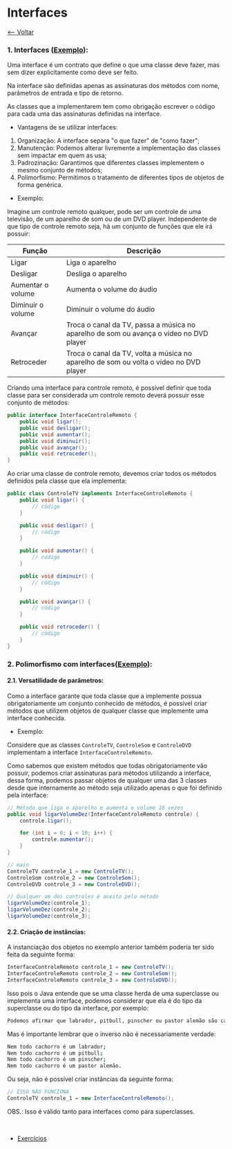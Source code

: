 # Interfaces
[<-- Voltar](../README.md)

### 1. Interfaces ([Exemplo](./InterfaceVeiculo.java)):

Uma interface é um contrato que define o que uma classe deve fazer, mas sem dizer explicitamente como deve ser feito.

Na interface são definidas apenas as assinaturas dos métodos com nome, parâmetros de entrada e tipo de retorno.

As classes que a implementarem tem como obrigação escrever o código para cada uma das assinaturas definidas na interface.

- Vantagens de se utilizar interfaces:

1. Organização: A interface separa "o que fazer" de "como fazer";
2. Manutenção: Podemos alterar livremente a implementação das classes sem impactar em quem as usa;
3. Padrozinação: Garantimos que diferentes classes implementem o mesmo conjunto de métodos;
4. Polimorfismo: Permitimos o tratamento de diferentes tipos de objetos de forma genérica.

- Exemplo:

Imagine um controle remoto qualquer, pode ser um controle de uma televisão, de um aparelho de som ou de um DVD player. Independente de que tipo de controle remoto seja, há um conjunto de funções que ele irá possuir:

| Função | Descrição |
|--------|-----------|
| Ligar | Liga o aparelho |
| Desligar | Desliga o aparelho |
| Aumentar o volume | Aumenta o volume do áudio |
| Diminuir o volume | Diminuir o volume do áudio |
| Avançar | Troca o canal da TV, passa a música no aparelho de som ou avança o vídeo no DVD player |
| Retroceder | Troca o canal da TV, volta a música no aparelho de som ou volta o vídeo no DVD player |

Criando uma interface para controle remoto, é possível definir que toda classe para ser considerada um controle remoto deverá possuir esse conjunto de métodos:

```java
public interface InterfaceControleRemoto {
    public void ligar();
    public void desligar();
    public void aumentar();
    public void diminuir();
    public void avançar();
    public void retroceder();
}
```

Ao criar uma classe de controle remoto, devemos criar todos os métodos definidos pela classe que ela implementa:

```java
public class ControleTV implements InterfaceControleRemoto {
    public void ligar() {
        // código
    }

    public void desligar() {
        // código
    }

    public void aumentar() {
        // código
    }

    public void diminuir() {
        // código
    }

    public void avançar() {
        // código
    }

    public void retroceder() {
        // código
    }
}
```

### 2. Polimorfismo com interfaces([Exemplo](./Condutor.java)):

#### 2.1. Versatilidade de parâmetros:

Como a interface garante que toda classe que a implemente possua obrigatoriamente um conjunto conhecido de métodos, é possível criar métodos que utilizem objetos de qualquer classe que implemente uma interface conhecida.

- Exemplo:

Considere que as classes ```ControleTV```, ```ControleSom``` e ```ControleDVD``` implementam a interface ```InterfaceControleRemoto```.

Como sabemos que existem métodos que todas obrigatoriamente vão possuir, podemos criar assinaturas para métodos utilizando a interface, dessa forma, podemos passar objetos de qualquer uma das 3 classes desde que internamente ao método seja utilizado apenas o que foi definido pela interface:

```java
// Método que liga o aparelho e aumenta o volume 10 vezes
public void ligarVolumeDez(InterfaceControleRemoto controle) {
    controle.ligar();

    for (int i = 0; i < 10; i++) {
        controle.aumentar();
    }
}
```

```java
// main
ControleTV controle_1 = new ControleTV();
ControleSom controle_2 = new ControleSom();
ControleDVD controle_3 = new ControleDVD();

// Qualquer um dos controles é aceito pelo método
ligarVolumeDez(controle_1);
ligarVolumeDez(controle_2);
ligarVolumeDez(controle_3);
```

#### 2.2. Criação de instâncias:

A instanciação dos objetos no exemplo anterior também poderia ter sido feita da seguinte forma:

```java
InterfaceControleRemoto controle_1 = new ControleTV();
InterfaceControleRemoto controle_2 = new ControleSom();
InterfaceControleRemoto controle_3 = new ControleDVD();
```

Isso pois o Java entende que se uma classe herda de uma superclasse ou implementa uma interface, podemos considerar que ela é do tipo da superclasse ou do tipo da interface, por exemplo:

```bash
Podemos afirmar que labrador, pitbull, pinscher ou pastor alemão são cachorros.
```

Mas é importante lembrar que o inverso não é necessariamente verdade:

```bash
Nem todo cachorro é um labrador;
Nem todo cachorro é um pitbull;
Nem todo cachorro é um pinscher;
Nem todo cachorro é um pastor alemão.
```

Ou seja, não é possível criar instâncias da seguinte forma:

```java
// ISSO NÃO FUNCIONA
ControleTV controle_1 = new InterfaceControleRemoto();
```

OBS.: Isso é válido tanto para interfaces como para superclasses.

<br>

- [Exercícios](./exercicios.md)
